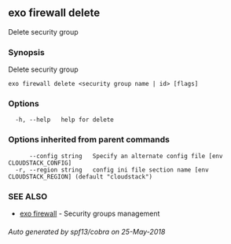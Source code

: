 ## exo firewall delete

Delete security group

### Synopsis

Delete security group

```
exo firewall delete <security group name | id> [flags]
```

### Options

```
  -h, --help   help for delete
```

### Options inherited from parent commands

```
      --config string   Specify an alternate config file [env CLOUDSTACK_CONFIG]
  -r, --region string   config ini file section name [env CLOUDSTACK_REGION] (default "cloudstack")
```

### SEE ALSO

* [exo firewall](exo_firewall.md)	 - Security groups management

###### Auto generated by spf13/cobra on 25-May-2018
